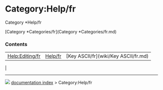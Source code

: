 # Category:Help/fr
Category   *Help/fr

[Category   *Categories/fr](Category   *Categories/fr.md)

### Contents

|     |     |     |
| --- | --- | --- |
| [Help:Editing/fr](wiki/Help_Editing/fr.md) | [Help/fr](wiki/Help/fr.md) | [Key ASCII/fr](wiki/Key ASCII/fr.md) |
|



---
![](images/Right_arrow.png) [documentation index](../README.md) > Category:Help/fr
